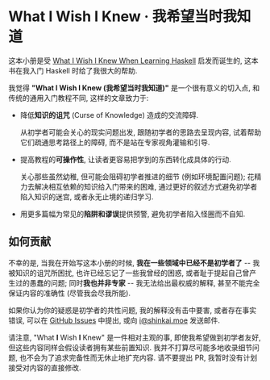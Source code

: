# What I Wish I Knew &middot; 我希望当时我知道

这本小册是受 [What I Wish I Knew When Learning Haskell](https://smunix.github.io/dev.stephendiehl.com/hask/index.html) 启发而诞生的, 这本书在我入门 Haskell 时给了我很大的帮助.

我觉得 **"What I Wish I Knew (我希望当时我知道)"** 是一个很有意义的切入点, 和传统的通用入门教程不同, 这样的文章致力于:

- 降低**知识的诅咒** (Curse of Knowledge) 造成的交流障碍.

    从初学者可能会关心的现实问题出发, 跟随初学者的思路去呈现内容, 试着帮助它们疏通思考路径上的障碍, 而不是站在专家视角灌输和引导.

- 提高教程的**可操作性**, 让读者更容易把学到的东西转化成具体的行动.

    关心那些虽然幼稚, 但可能会阻碍初学者推进的细节 (例如环境配置问题); 花精力去解决相互依赖的知识给入门带来的困难, 通过更好的叙述方式避免初学者陷入知识的迷宫, 或者永无止境的递归学习.

- 用更多篇幅为常见的**陷阱和谬误**提供预警, 避免初学者陷入怪圈而不自知.

## 如何贡献

不幸的是, 当我在开始写这本小册的时候, **我在一些领域中已经不是初学者了** -- 我被知识的诅咒所困扰, 也许已经忘记了一些我曾经的困惑, 或者耻于提起自己曾产生过的愚蠢的问题; 同时**我也并非专家** -- 我无法给出最权威的解释, 甚至不能完全保证内容的准确性 (尽管我会尽我所能).

如果你认为你的疑惑是初学者的共性问题, 我的解释没有击中要害, 或者存在事实错误, 可以在 [GitHub Issues](https://github.com/kkshinkai/whatiwishiknew/issues) 中提出, 或向 <i@shinkai.moe> 发送邮件.

请注意, "What **I** Wish **I** Knew" 是一件相对主观的事, 即使我希望做到初学者友好, 但这些内容同样会假设读者拥有某些前置知识. 我并不打算尽可能多地收录细节问题, 也不会为了追求完备性而无休止地扩充内容. 请不要提出 PR, 我暂时没有计划接受对内容的直接修改.
